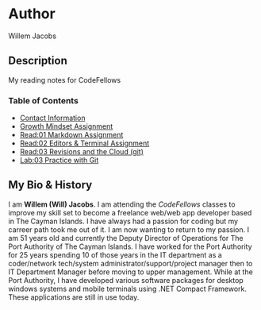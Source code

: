 # Author
Willem Jacobs

## Description
My reading notes for CodeFellows

### Table of Contents
- [Contact Information](contact.md)
- [Growth Mindset Assignment](growth.md)
- [Read:01 Markdown Assignment](markdown.md)
- [Read:02 Editors & Terminal Assignment](editors.md)
- [Read:03 Revisions and the Cloud (git)](gitnotes.md)
- [Lab:03 Practice with Git](lab03.md)

## My Bio & History
I am **Willem (Will) Jacobs**. I am attending the *CodeFellows* classes to improve my skill set to become a freelance web/web app developer based in The Cayman Islands. I have always had a passion for coding but my carreer path took me out of it. I am now wanting to return to my passion. I am 51 years old and currently the Deputy Director of Operations for The Port Authority of The Cayman Islands. I have worked for the Port Authority for 25 years spending 10 of those years in the IT department as a coder/network tech/system administrator/support/project manager then to IT Department Manager before moving to upper management. While at the Port Authority, I have developed various software packages for desktop windows systems and mobile terminals using .NET Compact Framework. These applications are still in use today.
